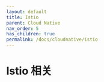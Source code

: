 ```yaml
---
layout: default
title: Istio
parent: Cloud Native
nav_order: 5
has_children: true
permalink: /docs/cloudnative/istio
---
```


# Istio 相关 



